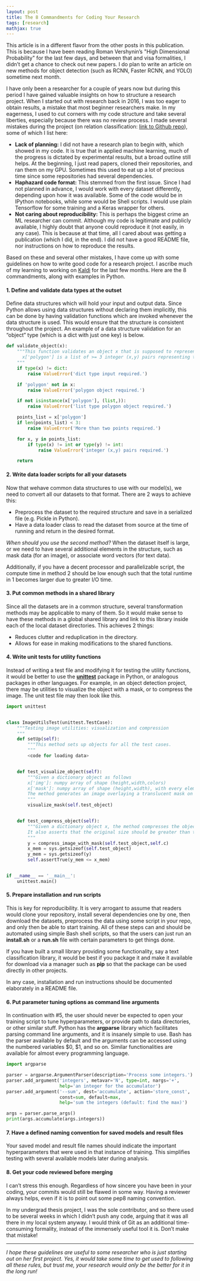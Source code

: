 ```yaml
---
layout: post
title: The 8 Commandments for Coding Your Research
tags: [research]
mathjax: true
---
```


This article is in a different flavor from the other posts in this publication. This is because I have been reading Roman Vershynin’s "High Dimensional Probability" for the last few days, and between that and visa formalities, I didn’t get a chance to check out new papers. I do plan to write an article on new methods for object detection (such as RCNN, Faster RCNN, and YOLO) sometime next month.

I have only been a researcher for a couple of years now but during this period I have gained valuable insights on how to structure a research project. When I started out with research back in 2016, I was too eager to obtain results, a mistake that most beginner researchers make. In my eagerness, I used to cut corners with my code structure and take several liberties, especially because there was no review process. I made several mistakes during the project (on relation classification: [link to Github repo](https://github.com/desh2608/crnn-relation-classification)), some of which I list here:

* **Lack of planning:** I did not have a research plan to begin with, which showed in my code. It is true that in applied machine learning, much of the progress is dictated by experimental results, but a broad outline still helps. At the beginning, I just read papers, cloned their repositories, and ran them on my GPU. Sometimes this used to eat up a lot of precious time since some repositories had several dependencies.
* **Haphazard code format:** This stemmed from the first issue. Since I had not planned in advance, I would work with every dataset differently, depending upon how it was available. Some of the code would be in IPython notebooks, while some would be Shell scripts. I would use plain Tensorflow for some training and a Keras wrapper for others.
* **Not caring about reproducibility:** This is perhaps the biggest crime an ML researcher can commit. Although my code is legitimate and publicly available, I highly doubt that anyone could reproduce it (not easily, in any case). This is because at that time, all I cared about was getting a publication (which I did, in the end). I did not have a good README file, nor instructions on how to reproduce the results.

Based on these and several other mistakes, I have come up with some guidelines on how to write good code for a research project. I ascribe much of my learning to working on [Kaldi](https://github.com/kaldi-asr/kaldi) for the last few months. Here are the 8 commandments, along with examples in Python.

#### 1. Define and validate data types at the outset

Define data structures which will hold your input and output data. Since Python allows using data structures without declaring them implicitly, this can be done by having validation functions which are invoked whenever the data structure is used. This would ensure that the structure is consistent throughout the project. An example of a data structure validation for an “object” type (which is a dict with just one key) is below.

```python
def validate_object(x):
    """This function validates an object x that is supposed to represent an object inside an image, and throws an exception on failure. Specifically it is checking that:
      x['polygon'] is a list of >= 3 integer (x,y) pairs representing the corners of the polygon in clockwise or anticlockwise order.
    """
    if type(x) != dict:
        raise ValueError('dict type input required.')

    if 'polygon' not in x:
        raise ValueError('polygon object required.')

    if not isinstance(x['polygon'], (list,)):
        raise ValueError('list type polygon object required.')

    points_list = x['polygon']
    if len(points_list) < 3:
        raise ValueError('More than two points required.')

    for x, y in points_list:
        if type(x) != int or type(y) != int:
            raise ValueError('integer (x,y) pairs required.')

    return
```

#### 2. Write data loader scripts for all your datasets

Now that wehave common data structures to use with our model(s), we need to convert all our datasets to that format. There are 2 ways to achieve this:

* Preprocess the dataset to the required structure and save in a serialized file (e.g. Pickle in Python).
* Have a data loader class to read the dataset from source at the time of running and return in the desired format.

*When should you use the second method?* When the dataset itself is large, or we need to have several additional elements in the structure, such as mask data (for an image), or associate word vectors (for text data).

Additionally, if you have a decent processor and parallelizable script, the compute time in method 2 should be low enough such that the total runtime in 1 becomes larger due to greater I/O time.

#### 3. Put common methods in a shared library

Since all the datasets are in a common structure, several transformation methods may be applicable to many of them. So it would make sense to have these methods in a global shared library and link to this library inside each of the local dataset directories. This achieves 2 things:

* Reduces clutter and reduplication in the directory.
* Allows for ease in making modifications to the shared functions.

#### 4. Write unit tests for utility functions

Instead of writing a test file and modifying it for testing the utility functions, it would be better to use the **[unittest](https://docs.python.org/3/library/unittest.html)** package in Python, or analogous packages in other languages. For example, in an object detection project, there may be utilities to visualize the object with a mask, or to compress the image. The unit test file may then look like this.

```python
import unittest


class ImageUtilsTest(unittest.TestCase):
    """Testing image utilities: visualization and compression
    """
    def setUp(self):
        """This method sets up objects for all the test cases.
        """
        <code for loading data>


    def test_visualize_object(self):
        """Given a dictionary object as follows
        x['img']: numpy array of shape (height,width,colors)
        x['mask']: numpy array of shape (height,width), with every element categorizing it into one of the object ids
        The method generates an image overlaying a translucent mask on the image.
        """
        visualize_mask(self.test_object)


    def test_compress_object(self):
        """Given a dictionary object x, the method compresses the object and prints the original and compressed sizes.
        It also asserts that the original size should be greater than the compressed size.
        """
        y = compress_image_with_mask(self.test_object,self.c)
        x_mem = sys.getsizeof(self.test_object)
        y_mem = sys.getsizeof(y)
        self.assertTrue(y_mem <= x_mem)


if __name__ == '__main__':
    unittest.main()
```

#### 5. Prepare installation and run scripts

This is key for reproducibility. It is very arrogant to assume that readers would clone your repository, install several dependencies one by one, then download the datasets, preprocess the data using some script in your repo, and only then be able to start training. All of these steps can and should be automated using simple Bash shell scripts, so that the users can just run an **install.sh** or a **run.sh** file with certain parameters to get things done.

If you have built a small library providing some functionality, say a text classification library, it would be best if you package it and make it available for download via a manager such as **pip** so that the package can be used directly in other projects.

In any case, installation and run instructions should be documented elaborately in a README file.

#### 6. Put parameter tuning options as command line arguments

In continuation with #5, the user should never be expected to open your training script to tune hyperparameters, or provide path to data directories, or other similar stuff. Python has the **argparse** library which facilitates parsing command line arguments, and it is insanely simple to use. Bash has the parser available by default and the arguments can be accessed using the numbered variables $0, $1, and so on. Similar functionalities are available for almost every programming language.

```python
import argparse

parser = argparse.ArgumentParser(description='Process some integers.')
parser.add_argument('integers', metavar='N', type=int, nargs='+',
                    help='an integer for the accumulator')
parser.add_argument('--sum', dest='accumulate', action='store_const',
                    const=sum, default=max,
                    help='sum the integers (default: find the max)')

args = parser.parse_args()
print(args.accumulate(args.integers))
```

#### 7. Have a defined naming convention for saved models and result files

Your saved model and result file names should indicate the important hyperparameters that were used in that instance of training. This simplifies testing with several available models later during analysis.

#### 8. Get your code reviewed before merging

I can’t stress this enough. Regardless of how sincere you have been in your coding, your commits would still be flawed in some way. Having a reviewer always helps, even if it is to point out some pep8 naming convention.

In my undergrad thesis project, I was the sole contributor, and so there used to be several weeks in which I didn’t push any code, arguing that it was all there in my local system anyway. I would think of Git as an additional time-consuming formality, instead of the immensely useful tool it is. Don’t make that mistake!

*****
 
*I hope these guidelines are useful to some researcher who is just starting out on her first project. Yes, it would take some time to get used to following all these rules, but trust me, your research would only be the better for it in the long run!*